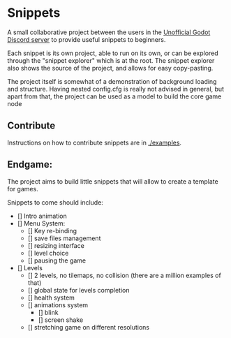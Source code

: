 # Snippets

A small collaborative project between the users in the [Unofficial Godot Discord server](https://discord.gg/zH7NUgz) to provide useful snippets to beginners.

Each snippet is its own project, able to run on its own, or can be explored through the "snippet explorer" which is at the root.
The snippet explorer also shows the source of the project, and allows for easy copy-pasting.

The project itself is somewhat of a demonstration of background loading and structure. Having nested config.cfg is really not advised in general, but apart from that, the project can be used as a model to build the core game node

## Contribute

Instructions on how to contribute snippets are in [./examples](./examples).


## Endgame:

The project aims to build little snippets that will allow to create a template for games.

Snippets to come should include:

- [] Intro animation
- [] Menu System:
	- [] Key re-binding
	- [] save files management
	- [] resizing interface
	- [] level choice
	- [] pausing the game
- [] Levels
	- [] 2 levels, no tilemaps, no collision (there are a million examples of that)
	- [] global state for levels completion
	- [] health system
	- [] animations system
		- [] blink
		- [] screen shake
	- [] stretching game on different resolutions